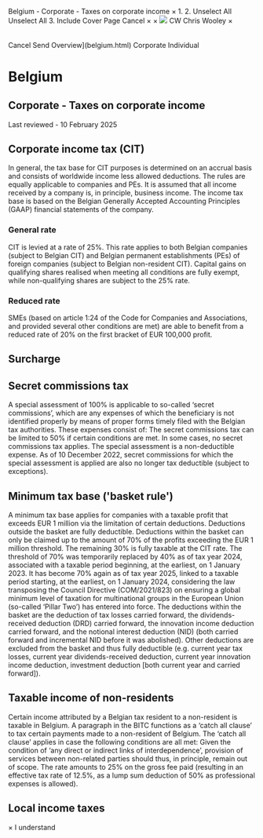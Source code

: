 Belgium - Corporate - Taxes on corporate income
×
1.
2.
Unselect All
Unselect All
3.
Include Cover Page
Cancel
×
×
![](-/media/world-wide-tax-summaries/attachments/global---chris-wooley.ashx%3Frev=ac5e5f3223b34096b1afc2a6009c7320&revision=ac5e5f32-23b3-4096-b1af-c2a6009c7320&hash=859B7ADC84DC2CBEC9760E9E6EE7DE6D0A8BFCDF)
CW
Chris Wooley
×
######
Cancel
Send
Overview](belgium.html)
Corporate
Individual
# Belgium
## Corporate - Taxes on corporate income
Last reviewed - 10 February 2025
## Corporate income tax (CIT)
In general, the tax base for CIT purposes is determined on an accrual basis and consists of worldwide income less allowed deductions. The rules are equally applicable to companies and PEs. It is assumed that all income received by a company is, in principle, business income. The income tax base is based on the Belgian Generally Accepted Accounting Principles (GAAP) financial statements of the company.
### General rate
CIT is levied at a rate of 25%. This rate applies to both Belgian companies (subject to Belgian CIT) and Belgian permanent establishments (PEs) of foreign companies (subject to Belgian non-resident CIT).
Capital gains on qualifying shares realised when meeting all conditions are fully exempt, while non-qualifying shares are subject to the 25% rate.
### Reduced rate
SMEs (based on article 1:24 of the Code for Companies and Associations, and provided several other conditions are met) are able to benefit from a reduced rate of 20% on the first bracket of EUR 100,000 profit.
## Surcharge
## Secret commissions tax
A special assessment of 100% is applicable to so-called ‘secret commissions’, which are any expenses of which the beneficiary is not identified properly by means of proper forms timely filed with the Belgian tax authorities. These expenses consist of:
The secret commissions tax can be limited to 50% if certain conditions are met. In some cases, no secret commissions tax applies.
The special assessment is a non-deductible expense. As of 10 December 2022, secret commissions for which the special assessment is applied are also no longer tax deductible (subject to exceptions).
## Minimum tax base ('basket rule')
A minimum tax base applies for companies with a taxable profit that exceeds EUR 1 million via the limitation of certain deductions. Deductions outside the basket are fully deductible. Deductions within the basket can only be claimed up to the amount of 70% of the profits exceeding the EUR 1 million threshold. The remaining 30% is fully taxable at the CIT rate. The threshold of 70% was temporarily replaced by 40% as of tax year 2024, associated with a taxable period beginning, at the earliest, on 1 January 2023. It has become 70% again as of tax year 2025, linked to a taxable period starting, at the earliest, on 1 January 2024, considering the law transposing the Council Directive (COM/2021/823) on ensuring a global minimum level of taxation for multinational groups in the European Union (so-called ‘Pillar Two’) has entered into force.
The deductions within the basket are the deduction of tax losses carried forward, the dividends-received deduction (DRD) carried forward, the innovation income deduction carried forward, and the notional interest deduction (NID) (both carried forward and incremental NID before it was abolished). Other deductions are excluded from the basket and thus fully deductible (e.g. current year tax losses, current year dividends-received deduction, current year innovation income deduction, investment deduction [both current year and carried forward]).
## Taxable income of non-residents
Certain income attributed by a Belgian tax resident to a non-resident is taxable in Belgium. A paragraph in the BITC functions as a ‘catch all clause’ to tax certain payments made to a non-resident of Belgium.
The ‘catch all clause’ applies in case the following conditions are all met:
Given the condition of ‘any direct or indirect links of interdependence’, provision of services between non-related parties should thus, in principle, remain out of scope.
The rate amounts to 25% on the gross fee paid (resulting in an effective tax rate of 12.5%, as a lump sum deduction of 50% as professional expenses is allowed).
## Local income taxes
×
I understand